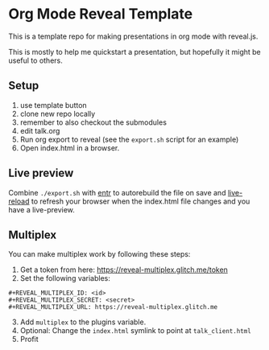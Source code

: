 # Org Mode Reveal Template

This is a template repo for making presentations in org mode with reveal.js.

This is mostly to help me quickstart a presentation, but hopefully it might be useful to others.

## Setup

1. use template button
2. clone new repo locally
3. remember to also checkout the submodules
4. edit talk.org
5. Run org export to reveal (see the `export.sh` script for an example)
6. Open index.html in a browser.


## Live preview

Combine `./export.sh` with [entr](https://github.com/eradman/entr) to autorebuild the file on save and [live-reload](https://github.com/blaise-io/live-reload/) to refresh your browser when the index.html file changes and you have a live-preview.


## Multiplex

You can make multiplex work by following these steps:

1) Get a token from here: https://reveal-multiplex.glitch.me/token
2) Set the following variables:
```
#+REVEAL_MULTIPLEX_ID: <id>
#+REVEAL_MULTIPLEX_SECRET: <secret>
#+REVEAL_MULTIPLEX_URL: https://reveal-multiplex.glitch.me
```
3) Add `multiplex` to the plugins variable.
4) Optional: Change the `index.html` symlink to point at `talk_client.html`
5) Profit
